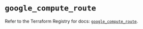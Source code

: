 # `google_compute_route`

Refer to the Terraform Registry for docs: [`google_compute_route`](https://registry.terraform.io/providers/hashicorp/google/5.40.0/docs/resources/compute_route).
